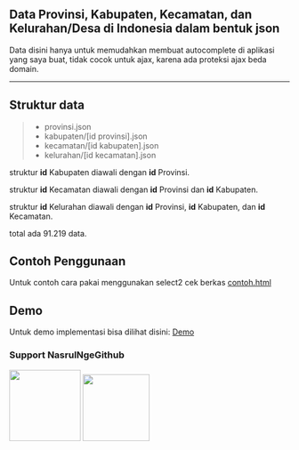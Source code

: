 Data Provinsi, Kabupaten, Kecamatan, dan Kelurahan/Desa di Indonesia dalam bentuk json
------------------------------------------------------------------------

Data disini hanya untuk memudahkan membuat autocomplete di aplikasi yang saya buat, tidak cocok untuk ajax, karena ada proteksi ajax beda domain.

----------


Struktur data
-------------
> - provinsi.json
> - kabupaten/[id provinsi].json
> - kecamatan/[id kabupaten].json
> - kelurahan/[id kecamatan].json


struktur **id** Kabupaten diawali dengan **id** Provinsi.

struktur **id** Kecamatan diawali dengan **id** Provinsi dan **id** Kabupaten.

struktur **id** Kelurahan diawali dengan **id** Provinsi, **id** Kabupaten, dan **id** Kecamatan.

total ada 91.219 data.


Contoh Penggunaan
-------------
Untuk contoh cara pakai menggunakan select2 cek berkas [contoh.html](https://github.com/NasrulNgeGithub/kode-js-cs/blob/master/daerah/contoh.html)


Demo
-------------
Untuk demo implementasi bisa dilihat disini: [Demo](https://nasrulngegithub.github.io/kode-js-cs/daerah/contoh.html)

### Support NasrulNgeGithub

[<img src="https://" width="128">](https://)
[<img src="https://" width="120">](https://)
